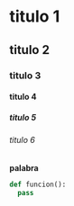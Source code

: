 # titulo 1
## titulo 2
### titulo 3
#### titulo 4
##### titulo 5
###### titulo 6

**palabra**

```python
def funcion():
  pass
```